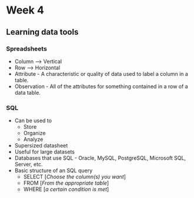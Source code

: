 # Week 4

## Learning data tools

### Spreadsheets

* Column --> Vertical
* Row --> Horizontal
* Attribute - A characteristic  or quality of data used to label a column in a table. 
* Observation - All of the attributes for something contained in a row of a data table.

### SQL

* Can be used to 
    -   Store
    -   Organize
    -   Analyze
* Supersized datasheet
* Useful for large datasets
* Databases that use SQL - Oracle, MySQL, PostgreSQL, Microsoft SQL, Server, etc.
* Basic structure of an SQL query
    -   SELECT [*Choose the column(s) you want*]
    -   FROM [*From the appropriate table*]
    -   WHERE [*a certain condition is met*]

